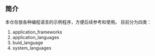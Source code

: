 ## 简介
本仓存放各种编程语言的示例程序，方便后续参考和使用。
目前分为四类：
1. application_frameworks
2. application_languages
3. buid_language
4. system_languages

